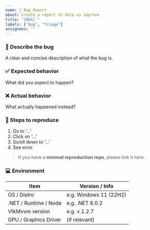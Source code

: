 ```yaml
---
name: 🐛 Bug Report
about: Create a report to help us improve
title: "[BUG] "
labels: ["bug", "triage"]
assignees: ''
---
```


### 🐛  Describe the bug
A clear and concise description of what the bug is.

### ✅  Expected behavior
What did you expect to happen?

### ❌  Actual behavior
What actually happened instead?

### 🔬  Steps to reproduce
1. Go to ‘…’
2. Click on ‘…’
3. Scroll down to ‘…’
4. See error

> If you have a **minimal reproduction repo**, please link it here.

### 💻  Environment

| Item                     | Version / Info |
|--------------------------|----------------|
| OS / Distro             | e.g. Windows 11 (22H2) |
| .NET / Runtime / Node   | e.g. .NET 8.0.2 |
| VtkMvvm version  | e.g. v.1.2.7 |
| GPU / Graphics Driver   | (if relevant) |
